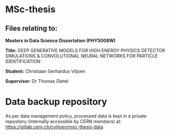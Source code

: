 # MSc-thesis

## Files relating to:

**Masters in Data Science Dissertation (PHY5008W)**

**Title:** DEEP GENERATIVE MODELS FOR HIGH ENERGY PHYSICS DETECTOR SIMULATIONS & CONVOLUTIONAL NEURAL NETWORKS FOR PARTICLE IDENTIFICATION

**Student:** Christiaan Gerhardus Viljoen

**Supervisor:** Dr Thomas Dietel

# Data backup repository

As per data management policy, processed data is kept in a private repository (internally accessible by CERN members) at: https://gitlab.cern.ch/cviljoen/msc-thesis-data
